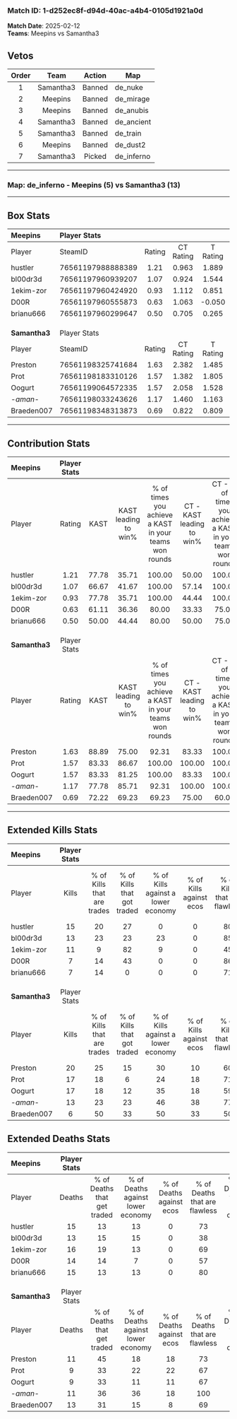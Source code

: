 ### Match ID: 1-d252ec8f-d94d-40ac-a4b4-0105d1921a0d  
**Match Date**: 2025-02-12  
**Teams**: Meepins vs Samantha3  

## Vetos  

| Order | Team | Action | Map |
| :---: | :--: | :----: | --- |
| 1 | Samantha3 | Banned | de_nuke |
| 2 | Meepins | Banned | de_mirage |
| 3 | Meepins | Banned | de_anubis |
| 4 | Samantha3 | Banned | de_ancient |
| 5 | Samantha3 | Banned | de_train |
| 6 | Meepins | Banned | de_dust2 |
| 7 | Samantha3 | Picked | de_inferno |

---  

### **Map**: de_inferno - Meepins (5) vs Samantha3 (13)  
---  

## Box Stats  

| **Meepins**   | Player Stats      |        |           |          |       |       |       |         |        |      |     |
| :- | :- | :-: | :-: | :-: | :-: | :-: | :-: | :-: | :-: | :-: | :-: |
| Player        | SteamID           | Rating | CT Rating | T Rating | KAST  |  ADR  | Kills | Assists | Deaths | K/D  | HS% |
| hustler       | 76561197988888389 |  1.21  |   0.963   |  1.889   | 77.78 | 86.8  |  15   |    5    |   15   | 1.00 | 20  |
| bl00dr3d      | 76561197960939207 |  1.07  |   0.924   |  1.544   | 66.67 | 85.3  |  13   |    2    |   13   | 1.00 | 76  |
| 1ekim-zor     | 76561197960424920 |  0.93  |   1.112   |  0.851   | 77.78 | 72.8  |  11   |    3    |   16   | 0.69 | 81  |
| D00R          | 76561197960555873 |  0.63  |   1.063   |  -0.050  | 61.11 | 52.4  |   7   |    6    |   14   | 0.50 | 28  |
| brianu666     | 76561197960299647 |  0.50  |   0.705   |  0.265   | 50.00 | 51.0  |   7   |    3    |   15   | 0.47 | 42  |
|               |                   |        |           |          |       |       |       |         |        |      |     |
|               |                   |        |           |          |       |       |       |         |        |      |     |
|               |                   |        |           |          |       |       |       |         |        |      |     |
| **Samantha3** | Player Stats      |        |           |          |       |       |       |         |        |      |     |
| Player        | SteamID           | Rating | CT Rating | T Rating | KAST  |  ADR  | Kills | Assists | Deaths | K/D  | HS% |
| Preston       | 76561198325741684 |  1.63  |   2.382   |  1.485   | 88.89 | 88.6  |  20   |    1    |   11   | 1.82 | 30  |
| Prot          | 76561198183310126 |  1.57  |   1.382   |  1.805   | 83.33 | 105.8 |  17   |    3    |   9    | 1.89 | 58  |
| Oogurt        | 76561199064572335 |  1.57  |   2.058   |  1.528   | 83.33 | 105.6 |  17   |    3    |   9    | 1.89 | 47  |
| -_aman_-      | 76561198033243626 |  1.17  |   1.460   |  1.163   | 77.78 | 70.7  |  13   |    3    |   11   | 1.18 | 53  |
| Braeden007    | 76561198348313873 |  0.69  |   0.822   |  0.809   | 72.22 | 51.3  |   6   |    7    |   13   | 0.46 |  0  |
---  

## Contribution Stats  

| **Meepins**   | Player Stats |       |                      |                                                        |                           |                                                             |                          |                                                            |
| :- | :-: | :-: | :-: | :-: | :-: | :-: | :-: | :-: |
| Player        |    Rating    | KAST  | KAST leading to win% | % of times you achieve a KAST in your teams won rounds | CT - KAST leading to win% | CT - % of times you achieve a KAST in your teams won rounds | T - KAST leading to win% | T - % of times you achieve a KAST in your teams won rounds |
| hustler       |     1.21     | 77.78 |        35.71         |                         100.00                         |           50.00           |                           100.00                            |          16.67           |                           100.00                           |
| bl00dr3d      |     1.07     | 66.67 |        41.67         |                         100.00                         |           57.14           |                           100.00                            |          20.00           |                           100.00                           |
| 1ekim-zor     |     0.93     | 77.78 |        35.71         |                         100.00                         |           44.44           |                           100.00                            |          20.00           |                           100.00                           |
| D00R          |     0.63     | 61.11 |        36.36         |                         80.00                          |           33.33           |                            75.00                            |          50.00           |                           100.00                           |
| brianu666     |     0.50     | 50.00 |        44.44         |                         80.00                          |           50.00           |                            75.00                            |          33.33           |                           100.00                           |
|               |              |       |                      |                                                        |                           |                                                             |                          |                                                            |
|               |              |       |                      |                                                        |                           |                                                             |                          |                                                            |
|               |              |       |                      |                                                        |                           |                                                             |                          |                                                            |
| **Samantha3** | Player Stats |       |                      |                                                        |                           |                                                             |                          |                                                            |
| Player        |    Rating    | KAST  | KAST leading to win% | % of times you achieve a KAST in your teams won rounds | CT - KAST leading to win% | CT - % of times you achieve a KAST in your teams won rounds | T - KAST leading to win% | T - % of times you achieve a KAST in your teams won rounds |
| Preston       |     1.63     | 88.89 |        75.00         |                         92.31                          |           83.33           |                           100.00                            |          70.00           |                           87.50                            |
| Prot          |     1.57     | 83.33 |        86.67         |                         100.00                         |          100.00           |                           100.00                            |          80.00           |                           100.00                           |
| Oogurt        |     1.57     | 83.33 |        81.25         |                         100.00                         |           83.33           |                           100.00                            |          80.00           |                           100.00                           |
| -_aman_-      |     1.17     | 77.78 |        85.71         |                         92.31                          |          100.00           |                           100.00                            |          77.78           |                           87.50                            |
| Braeden007    |     0.69     | 72.22 |        69.23         |                         69.23                          |           75.00           |                            60.00                            |          66.67           |                           75.00                            |
---  

## Extended Kills Stats  

| **Meepins**   | Player Stats |                            |                            |                                    |                         |                              |                                 |                                       |                    |           |
| :- | :-: | :-: | :-: | :-: | :-: | :-: | :-: | :-: | :-: | :-: |
| Player        |    Kills     | % of Kills that are trades | % of Kills that got traded | % of Kills against a lower economy | % of Kills against ecos | % of Kills that are flawless | % of Kills that are close duels | % of Kills that are assisted by flash | Pistol Round Kills | AWP Kills |
| hustler       |      15      |             20             |             27             |                 0                  |            0            |              80              |                0                |                   0                   |         0          |     9     |
| bl00dr3d      |      13      |             23             |             23             |                 23                 |            0            |              85              |                8                |                   0                   |         2          |     0     |
| 1ekim-zor     |      11      |             9              |             82             |                 9                  |            0            |              45              |                0                |                   9                   |         1          |     0     |
| D00R          |      7       |             14             |             43             |                 0                  |            0            |              86              |                0                |                   0                   |         0          |     0     |
| brianu666     |      7       |             14             |             0              |                 0                  |            0            |              71              |               29                |                  29                   |         0          |     0     |
|               |              |                            |                            |                                    |                         |                              |                                 |                                       |                    |           |
|               |              |                            |                            |                                    |                         |                              |                                 |                                       |                    |           |
|               |              |                            |                            |                                    |                         |                              |                                 |                                       |                    |           |
| **Samantha3** | Player Stats |                            |                            |                                    |                         |                              |                                 |                                       |                    |           |
| Player        |    Kills     | % of Kills that are trades | % of Kills that got traded | % of Kills against a lower economy | % of Kills against ecos | % of Kills that are flawless | % of Kills that are close duels | % of Kills that are assisted by flash | Pistol Round Kills | AWP Kills |
| Preston       |      20      |             25             |             15             |                 30                 |           10            |              60              |                5                |                   0                   |         4          |    10     |
| Prot          |      17      |             18             |             6              |                 24                 |           18            |              71              |               12                |                   0                   |         1          |     0     |
| Oogurt        |      17      |             18             |             12             |                 35                 |           18            |              59              |               12                |                   0                   |         2          |     0     |
| -_aman_-      |      13      |             23             |             23             |                 46                 |           38            |              77              |                0                |                   0                   |         2          |     0     |
| Braeden007    |      6       |             50             |             33             |                 50                 |           33            |              50              |               17                |                   0                   |         1          |     0     |
## Extended Deaths Stats  

| **Meepins**   | Player Stats |                             |                                   |                          |                               |                            |                           |               |
| :- | :-: | :-: | :-: | :-: | :-: | :-: | :-: | :-: |
| Player        |    Deaths    | % of Deaths that get traded | % of Deaths against lower economy | % of Deaths against ecos | % of Deaths that are flawless | % of Deaths that are close | % of Deaths while blinded | Deaths to AWP |
| hustler       |      15      |             13              |                13                 |            0             |              73               |             7              |             0             |       1       |
| bl00dr3d      |      13      |             15              |                15                 |            0             |              38               |             23             |             0             |       1       |
| 1ekim-zor     |      16      |             19              |                13                 |            0             |              69               |             0              |             0             |       3       |
| D00R          |      14      |             14              |                 7                 |            0             |              57               |             14             |             0             |       3       |
| brianu666     |      15      |             13              |                13                 |            0             |              80               |             0              |             0             |       2       |
|               |              |                             |                                   |                          |                               |                            |                           |               |
|               |              |                             |                                   |                          |                               |                            |                           |               |
|               |              |                             |                                   |                          |                               |                            |                           |               |
| **Samantha3** | Player Stats |                             |                                   |                          |                               |                            |                           |               |
| Player        |    Deaths    | % of Deaths that get traded | % of Deaths against lower economy | % of Deaths against ecos | % of Deaths that are flawless | % of Deaths that are close | % of Deaths while blinded | Deaths to AWP |
| Preston       |      11      |             45              |                18                 |            18            |              73               |             0              |             0             |       1       |
| Prot          |      9       |             33              |                22                 |            22            |              67               |             22             |            11             |       1       |
| Oogurt        |      9       |             33              |                11                 |            11            |              67               |             11             |             0             |       2       |
| -_aman_-      |      11      |             36              |                36                 |            18            |              100              |             0              |            18             |       3       |
| Braeden007    |      13      |             31              |                15                 |            8             |              69               |             0              |             0             |       2       |
